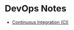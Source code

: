 # DevOps Notes
- [Continuous Integration (CI)](https://github.com/AkshaySiwal/DevOps_Notes/blob/main/CICD.md#continuous-integration-ci)
